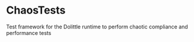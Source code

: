 # ChaosTests
Test framework for the Dolittle runtime to perform chaotic compliance and performance tests
